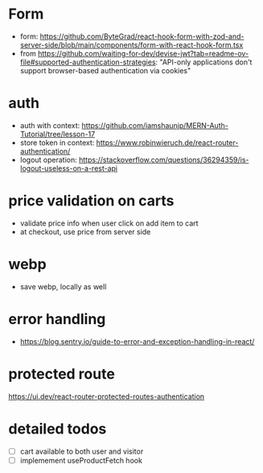 # Form
* form: https://github.com/ByteGrad/react-hook-form-with-zod-and-server-side/blob/main/components/form-with-react-hook-form.tsx
* from https://github.com/waiting-for-dev/devise-jwt?tab=readme-ov-file#supported-authentication-strategies: "API-only applications don't support browser-based authentication via cookies"
# auth
* auth with context: https://github.com/iamshaunjp/MERN-Auth-Tutorial/tree/lesson-17
* store token in context: https://www.robinwieruch.de/react-router-authentication/
* logout operation: https://stackoverflow.com/questions/36294359/is-logout-useless-on-a-rest-api
# price validation on carts
* validate price info when user click on add item to cart
* at checkout, use price from server side
# webp
* save webp, locally as well
# error handling
* https://blog.sentry.io/guide-to-error-and-exception-handling-in-react/
# protected route
https://ui.dev/react-router-protected-routes-authentication
# detailed todos
- [ ] cart available to both user and visitor
- [ ] implemement useProductFetch hook